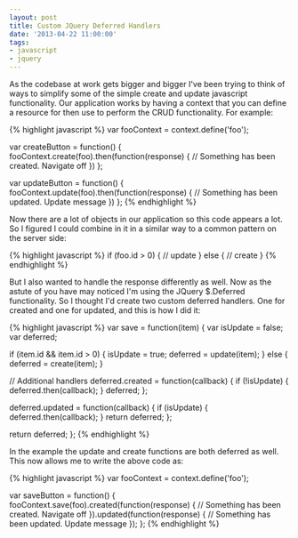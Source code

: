 ```yaml
---
layout: post
title: Custom JQuery Deferred Handlers
date: '2013-04-22 11:00:00'
tags:
- javascript
- jquery
---
```


As the codebase at work gets bigger and bigger I've been trying to think of ways to simplify some of the simple create and update javascript functionality. Our application works by having a context that you can define a resource for then use to perform the CRUD functionality. For example:

{% highlight javascript %}
var fooContext = context.define('foo');

var createButton = function() {
  fooContext.create(foo).then(function(response) {
    // Something has been created. Navigate off
  })
};

var updateButton = function() {
  fooContext.update(foo).then(function(response) {
    // Something has been updated. Update message
  })
};
{% endhighlight %}

Now there are a lot of objects in our application so this code appears a lot. So I figured I could combine in it in a similar way to a common pattern on the server side:

{% highlight javascript %}
if (foo.id > 0) {
  // update
} else {
  // create
}
{% endhighlight %}

But I also wanted to handle the response differently as well. Now as the astute of you have may noticed I'm using the JQuery $.Deferred functionality. So I thought I'd create two custom deferred handlers. One for created and one for updated, and this is how I did it:

{% highlight javascript %}
var save = function(item) {
  var isUpdate = false;
  var deferred;

  if (item.id && item.id > 0) {
    isUpdate = true;
    deferred = update(item);
  } else {
    deferred = create(item);
  }

  // Additional handlers
  deferred.created = function(callback) {
    if (!isUpdate) {
      deferred.then(callback);
    }
    deferred;
  };

  deferred.updated = function(callback) {
    if (isUpdate) {
      deferred.then(callback);
    }
    return deferred;
  }; 

  return deferred;
};
{% endhighlight %}

In the example the update and create functions are both deferred as well. This now allows me to write the above code as:

{% highlight javascript %}
var fooContext = context.define('foo');

var saveButton = function() {
  fooContext.save(foo).created(function(response) {
    // Something has been created. Navigate off
  }).updated(function(response) {
    // Something has been updated. Update message
  });
};
{% endhighlight %}
